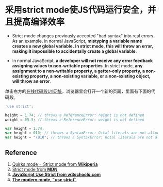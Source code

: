 # 采用strict mode使JS代码运行安全，并且提高编译效率

- Strict mode changes previously accepted "bad syntax" into real errors. As an example, in normal JavaScript, **mistyping a variable name creates a new global variable.** **In strict mode, this will throw an error, making it impossible to accidentally create a global variable**. 

- In normal JavaScript, **a developer will not receive any error feedback assigning values to non-writable properties**. In strict mode, **any assignment to a non-writable property, a getter-only property, a non-existing property, a non-existing variable, or a non-existing object, will throw an error**.

单击右方的[在线代码段Url网址](http://pythontutor.com/visualize.html#code='use%20strict'%3B%0A%0Aheight%20%3D%201.74%3B%20//%20throws%20a%20ReferenceError%3A%20height%20is%20not%20defined%0Aweight%20%3D%2063.5%3B%20//%20throws%20a%20ReferenceError%3A%20weight%20is%20not%20defined%0A%0Avar%20height%20%3D%201.74%3B%20%0Avar%20height%20%3D%20010%3B%20//%20throws%20a%20SyntaxError%3A%20Octal%20literals%20are%20not%20allowed%0Avar%20height%20%3D%20%22%5C010%22%3B%20//%20throws%20a%20SyntaxError%3A%20Octal%20literals%20are%20not%20allowed&cumulative=false&heapPrimitives=nevernest&mode=edit&origin=opt-frontend.js&py=js&rawInputLstJSON=%5B%5D&textReferences=false)，浏览器里会打开一个新的页面，里面有下面的代码段。

```javascript
'use strict';

height = 1.74; // throws a ReferenceError: height is not defined
weight = 63.5; // throws a ReferenceError: weight is not defined

var height = 1.74; 
var height = 010; // throws a SyntaxError: Octal literals are not allowed
var height = "\010"; // throws a SyntaxError: Octal literals are not allowed
```

## Reference

1. [Quirks mode = Strict mode from **Wikiperia**](https://en.wikipedia.org/wiki/Quirks_mode)
2. [Strict mode from **MDN**](https://developer.mozilla.org/en-US/docs/Web/JavaScript/Reference/Strict_mode)
3. [**JavaScript Use Strict from w3schools.com**](https://www.w3schools.com/js/js_strict.asp)
4. [**The modern mode, "use strict"**](https://javascript.info/strict-mode)




